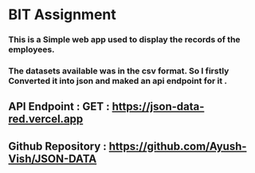 # BIT Assignment 

### This is a Simple web app used to display the records of the employees. 


### The datasets available was in the csv format. So I firstly Converted it into json and maked an api endpoint for it .

## API Endpoint : GET : https://json-data-red.vercel.app 
## Github Repository : https://github.com/Ayush-Vish/JSON-DATA
